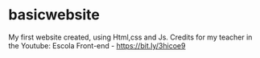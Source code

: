 # basicwebsite
My first website created, using Html,css and Js. Credits for my teacher in the Youtube: Escola Front-end - https://bit.ly/3hicoe9
